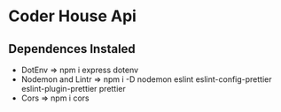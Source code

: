 # Coder House Api

## Dependences Instaled

- DotEnv => npm i express dotenv
- Nodemon and Lintr => npm i -D nodemon eslint eslint-config-prettier eslint-plugin-prettier prettier
- Cors => npm i cors